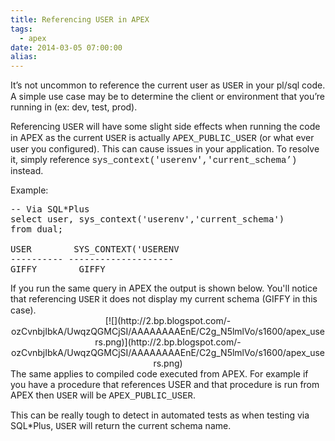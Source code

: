 ```yaml
---
title: Referencing USER in APEX
tags:
  - apex
date: 2014-03-05 07:00:00
alias:
---
```


It’s not uncommon to reference the current user as <span style="font-family: Courier New, Courier, monospace;">USER</span> in your pl/sql code. A simple use case may be to determine the client or environment that you’re running in (ex: dev, test, prod).

Referencing <span style="font-family: Courier New, Courier, monospace;">USER</span> will have some slight side effects when running the code in APEX as the current <span style="font-family: Courier New, Courier, monospace;">USER</span> is actually <span style="font-family: Courier New, Courier, monospace;">APEX_PUBLIC_USER</span> (or what ever user you configured). This can cause issues in your application. To resolve it, simply reference <span style="font-family: Courier New, Courier, monospace;">sys_context('userenv','current_schema’)</span> instead.

Example:
<pre class="brush: sql;">-- Via SQL*Plus
select user, sys_context('userenv','current_schema')
from dual;

USER        SYS_CONTEXT('USERENV
---------- --------------------
GIFFY        GIFFY
</pre>If you run the same query in APEX the output is shown below. You'll notice that referencing <span style="font-family: Courier New, Courier, monospace;">USER</span> it does not display my current schema (GIFFY in this case).
<div class="separator" style="clear: both; text-align: center;">[![](http://2.bp.blogspot.com/-ozCvnbjIbkA/UwqzQGMCjSI/AAAAAAAAEnE/C2g_N5lmlVo/s1600/apex_users.png)](http://2.bp.blogspot.com/-ozCvnbjIbkA/UwqzQGMCjSI/AAAAAAAAEnE/C2g_N5lmlVo/s1600/apex_users.png)</div>The same applies to compiled code executed from APEX. For example if you have a procedure that references USER and that procedure is run from APEX then <span style="font-family: Courier New, Courier, monospace;">USER</span> will be <span style="font-family: Courier New, Courier, monospace;">APEX_PUBLIC_USER</span>.

This can be really tough to detect in automated tests as when testing via SQL*Plus, <span style="font-family: Courier New, Courier, monospace;">USER</span> will return the current schema name.
